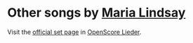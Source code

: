 
# Other songs by [Maria Lindsay](..)

Visit the [official set page] in [OpenScore Lieder].

[official set page]: https://musescore.com/openscore-lieder-corpus/sets/5107146
[OpenScore Lieder]: https://musescore.com/openscore-lieder-corpus
